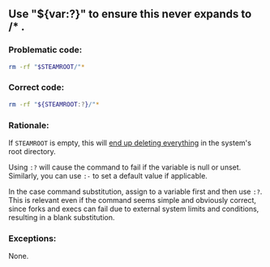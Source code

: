 ## Use "${var:?}" to ensure this never expands to /* .

### Problematic code:

```sh
rm -rf "$STEAMROOT/"*
```

### Correct code:

```sh
rm -rf "${STEAMROOT:?}/"*
```

### Rationale:

If `STEAMROOT` is empty, this will [end up deleting everything](https://github.com/ValveSoftware/steam-for-linux/issues/3671) in the system's root directory.

Using `:?` will cause the command to fail if the variable is null or unset. Similarly, you can use `:-` to set a default value if applicable.

In the case command substitution, assign to a variable first and then use `:?`. This is relevant even if the command seems simple and obviously correct, since forks and execs can fail due to external system limits and conditions, resulting in a blank substitution.

### Exceptions:

None.
